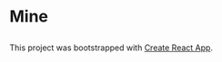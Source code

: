 # Mine

##

This project was bootstrapped with [Create React App](https://github.com/facebookincubator/create-react-app).
